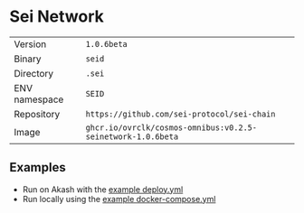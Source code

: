 # Sei Network

| | |
|---|---|
|Version|`1.0.6beta`|
|Binary|`seid`|
|Directory|`.sei`|
|ENV namespace|`SEID`|
|Repository|`https://github.com/sei-protocol/sei-chain`|
|Image|`ghcr.io/ovrclk/cosmos-omnibus:v0.2.5-seinetwork-1.0.6beta`|

## Examples

- Run on Akash with the [example deploy.yml](./deploy.yml)
- Run locally using the [example docker-compose.yml](./docker-compose.yml)